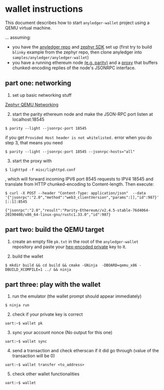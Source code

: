 # wallet instructions

This document describes how to start `anyledger-wallet` project using a QEMU virtual machine.

... assuming:
- you have the [anyledger repo](https://github.com/AnyLedger/anyledger-wallet) and [zephyr SDK](https://docs.zephyrproject.org/latest/getting_started/getting_started.html#set-up-a-development-system) set up (first try to build `blinky` example from the zephyr repo, then clone anyledger into `samples/anyledger/anyledger-wallet`)
- you have a running ethereum node [(e.g. parity)](https://github.com/paritytech/parity-ethereum/releases) and a [proxy](https://github.com/AnyLedger/anyledger-wallet/blob/master/misc/lighttpd.conf) that buffers chunked-encoding replies of the node's JSONRPC interface.


## part one: networking
1) set up basic networking stuff

[Zephyr QEMU Networking](https://docs.zephyrproject.org/1.13.0/subsystems/networking/qemu_setup.html)

2) start the parity ethereum node and make the JSON-RPC port listen at localhost:18545
```
$ parity --light --jsonrpc-port 18545
```

if you get `Provided Host header is not whitelisted.` error when you do step 3, that means you need
```
$ parity --light --jsonrpc-port 18545 --jsonrpc-hosts="all"
```

3) start the proxy with 

```
$ lighttpd -f misc/lighttpd.conf
```

, which will forward incoming IPV6 port 8545 requests to IPV4 18545 and translate from HTTP chunked-encoding to Content-length. Then execute:

```
$ curl -X POST --header "Content-Type: application/json"  --data '{"jsonrpc":"2.0","method":"web3_clientVersion","params":[],"id":987}' [::1]:8545
 
{"jsonrpc":"2.0","result":"Parity-Ethereum//v2.4.5-stable-76d4064-20190408/x86_64-linux-gnu/rustc1.33.0","id":987}
```


## part two: build the QEMU target
1) create an empty file `pk.txt` in the root of the `anyledger-wallet` repository and paste your [hex-encoded private](https://theethereum.wiki/w/index.php/Accounts,_Addresses,_Public_And_Private_Keys,_And_Tokens#Private_Key) key to it.

2) build the wallet

`$ mkdir build && cd build && cmake -GNinja  -DBOARD=qemu_x86 -DBUILD_XCOMPILE=1 ../ && ninja`

## part three: play with the wallet
1) run the emulator (the wallet prompt should appear immediately)

`$ ninja run`


2) check if your private key is correct

`uart:~$ wallet pk`


3) sync your account nonce (No output for this one)

`uart:~$ wallet sync`

4) send a transaction and check etherscan if it did go through (value of the transaction will be 0)

`uart:~$ wallet transfer <to_address>`

5) check other wallet functionalities

`uart:~$ wallet`
